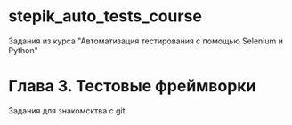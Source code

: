 # stepik_auto_tests_course
Задания из курса "Автоматизация тестирования с помощью Selenium и Python"

# Глава 3.  Тестовые фреймворки
Задания для знакомсктва с git


